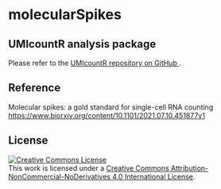 # molecularSpikes



## UMIcountR analysis package
Please refer to the [UMIcountR repository on GitHub ](https://github.com/cziegenhain/UMIcountR).

## Reference
Molecular spikes: a gold standard for single-cell RNA counting
https://www.biorxiv.org/content/10.1101/2021.07.10.451877v1

## License
<a rel="license" href="http://creativecommons.org/licenses/by-nc-nd/4.0/"><img alt="Creative Commons License" style="border-width:0" src="https://i.creativecommons.org/l/by-nc-nd/4.0/88x31.png" /></a><br />This work is licensed under a <a rel="license" href="http://creativecommons.org/licenses/by-nc-nd/4.0/">Creative Commons Attribution-NonCommercial-NoDerivatives 4.0 International License</a>.
